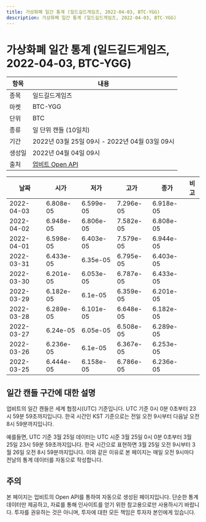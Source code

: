 ```yaml
---
title: 가상화폐 일간 통계 (일드길드게임즈, 2022-04-03, BTC-YGG)
description: 가상화폐 일간 통계 (일드길드게임즈, 2022-04-03, BTC-YGG)
---
```



가상화폐 일간 통계 (일드길드게임즈, 2022-04-03, BTC-YGG)
===

|항목|내용|
|--|--|
|종목|일드길드게임즈|
|마켓|BTC-YGG|
|단위|BTC|
|종류|일 단위 캔들 (10일치)|
|기간|2022년 03월 25일 09시 - 2022년 04월 03일 09시|
|생성일|2022년 04월 04일 09시|
|출처|[업비트 Open API](https://docs.upbit.com)|


|날짜|시가|저가|고가|종가|비고|
|--|--|--|--|--|--|
|2022-04-03|6.808e-05|6.599e-05|7.296e-05|6.918e-05|    |
|2022-04-02|6.948e-05|6.806e-05|7.582e-05|6.808e-05|    |
|2022-04-01|6.598e-05|6.403e-05|7.579e-05|6.944e-05|    |
|2022-03-31|6.433e-05|6.35e-05|6.795e-05|6.403e-05|    |
|2022-03-30|6.201e-05|6.053e-05|6.787e-05|6.433e-05|    |
|2022-03-29|6.182e-05|6.1e-05|6.359e-05|6.201e-05|    |
|2022-03-28|6.289e-05|6.101e-05|6.648e-05|6.182e-05|    |
|2022-03-27|6.24e-05|6.05e-05|6.508e-05|6.289e-05|    |
|2022-03-26|6.236e-05|6.1e-05|6.367e-05|6.253e-05|    |
|2022-03-25|6.444e-05|6.158e-05|6.786e-05|6.236e-05|    |


일간 캔들 구간에 대한 설명
---


업비트의 일간 캔들은 세계 협정시(UTC) 기준입니다. 
UTC 기준 0시 0분 0초부터 23시 59분 59초까지입니다. 
한국 시간인 KST 기준으로는 전일 오전 9시부터 다음날 오전 8시 59분까지입니다. 


예를들면, UTC 기준 3월 25일 데이터는 UTC 시준 3월 25일 0시 0분 0초부터 3월 25일 23시 59분 59초까지입니다. 
한국 시간으로 표현하면 3월 25일 오전 9시부터 3월 26일 오전 8시 59분까지입니다. 
이와 같은 이유로 본 페이지는 매일 오전 9시마다 전날의 통계 데이터를 자동으로 작성합니다. 


주의
---


본 페이지는 업비트의 Open API를 통하여 자동으로 생성된 페이지입니다. 
단순한 통계 데이터만 제공하고, 자료를 통해 인사이트를 얻기 위한 참고용으로만 사용하시기 바랍니다. 
투자를 권유하는 것은 아니며, 투자에 대한 모든 책임은 투자자 본인에게 있습니다. 
